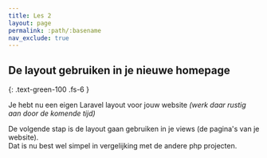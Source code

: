 ```yaml
---
title: Les 2
layout: page
permalink: :path/:basename
nav_exclude: true
---
```


## De layout gebruiken in je nieuwe homepage
{: .text-green-100 .fs-6 }

Je hebt nu een eigen Laravel layout voor jouw website _(werk daar rustig aan door de komende tijd)_  

De volgende stap is de layout gaan gebruiken in je views (de pagina's van je website).   
Dat is nu best wel simpel in vergelijking met de andere php projecten.



